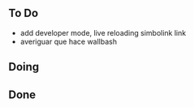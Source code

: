 ## To Do

- add developer mode, live reloading simbolink link
- averiguar que hace wallbash

## Doing


## Done

